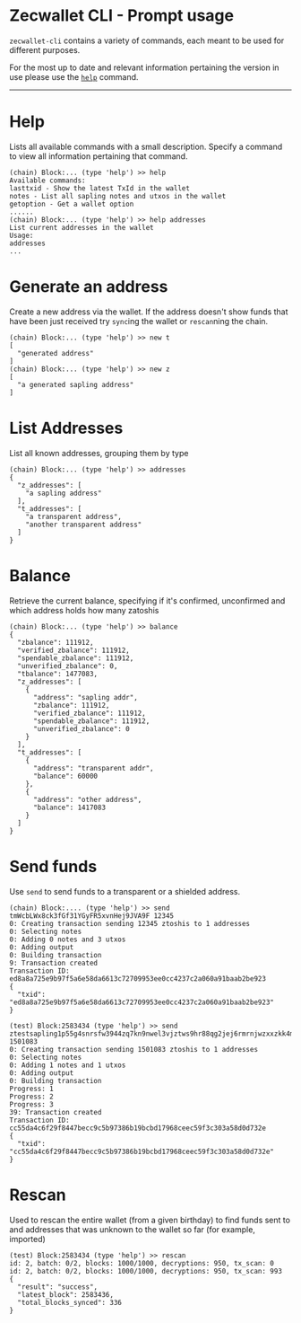 # Zecwallet CLI - Prompt usage

`zecwallet-cli` contains a variety of commands, each meant to be used for different purposes.

For the most up to date and relevant information pertaining the version in use please use the [`help`](#Help) command.

---

# Help 

Lists all available commands with a small description. Specify a command to view all information pertaining that command.

```
(chain) Block:... (type 'help') >> help
Available commands:
lasttxid - Show the latest TxId in the wallet
notes - List all sapling notes and utxos in the wallet
getoption - Get a wallet option
......
(chain) Block:... (type 'help') >> help addresses
List current addresses in the wallet
Usage:
addresses
...
```

# Generate an address

Create a new address via the wallet. If the address doesn't show funds that have been just received try `sync`ing the wallet or `rescan`ning the chain.
```
(chain) Block:... (type 'help') >> new t
[
  "generated address"
]
(chain) Block:... (type 'help') >> new z
[
  "a generated sapling address"
]
```

# List Addresses

List all known addresses, grouping them by type
```
(chain) Block:... (type 'help') >> addresses
{
  "z_addresses": [
    "a sapling address"
  ],
  "t_addresses": [
    "a transparent address",
    "another transparent address"
  ]
}
```

# Balance

Retrieve the current balance, specifying if it's confirmed, unconfirmed and which address holds how many zatoshis
```
(chain) Block:... (type 'help') >> balance
{
  "zbalance": 111912,
  "verified_zbalance": 111912,
  "spendable_zbalance": 111912,
  "unverified_zbalance": 0,
  "tbalance": 1477083,
  "z_addresses": [
    {
      "address": "sapling addr",
      "zbalance": 111912,
      "verified_zbalance": 111912,
      "spendable_zbalance": 111912,
      "unverified_zbalance": 0
    }
  ],
  "t_addresses": [
    {
      "address": "transparent addr",
      "balance": 60000
    },
    {
      "address": "other address",
      "balance": 1417083
    }
  ]
}
```


# Send funds

Use `send` to send funds to a transparent or a shielded address.
```
(chain) Block:.... (type 'help') >> send tmWcbLWx8ck3fGf31YGyFR5xvnHej9JVA9F 12345
0: Creating transaction sending 12345 ztoshis to 1 addresses
0: Selecting notes
0: Adding 0 notes and 3 utxos
0: Adding output
0: Building transaction
9: Transaction created
Transaction ID: ed8a8a725e9b97f5a6e58da6613c72709953ee0cc4237c2a060a91baab2be923
{
  "txid": "ed8a8a725e9b97f5a6e58da6613c72709953ee0cc4237c2a060a91baab2be923"
}
```

```
(test) Block:2583434 (type 'help') >> send ztestsapling1p55g4snrsfw3944zq7kn9nwel3vjztws9hr88qg2jej6rmrnjwzxxzkk4mc8g4jm6h4ww7et0wv 1501083
0: Creating transaction sending 1501083 ztoshis to 1 addresses
0: Selecting notes
0: Adding 1 notes and 1 utxos
0: Adding output
0: Building transaction
Progress: 1
Progress: 2
Progress: 3
39: Transaction created
Transaction ID: cc55da4c6f29f8447becc9c5b97386b19bcbd17968ceec59f3c303a58d0d732e
{
  "txid": "cc55da4c6f29f8447becc9c5b97386b19bcbd17968ceec59f3c303a58d0d732e"
}
```

# Rescan

Used to rescan the entire wallet (from a given birthday) to find funds sent to and addresses that was unknown to the wallet so far (for example, imported)

```
(test) Block:2583434 (type 'help') >> rescan
id: 2, batch: 0/2, blocks: 1000/1000, decryptions: 950, tx_scan: 0
id: 2, batch: 0/2, blocks: 1000/1000, decryptions: 950, tx_scan: 993
{
  "result": "success",
  "latest_block": 2583436,
  "total_blocks_synced": 336
}
```
